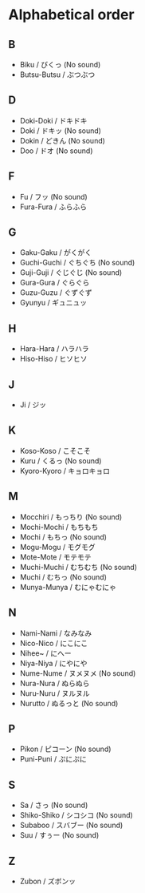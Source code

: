 # Alphabetical order

## B

- Biku / びくっ (No sound)
- Butsu-Butsu / ぶつぶつ

## D

- Doki-Doki / ドキドキ
- Doki / ドキッ (No sound)
- Dokin / どきん (No sound)
- Doo / ドオ (No sound)

## F

- Fu / フッ (No sound)
- Fura-Fura / ふらふら

## G

- Gaku-Gaku / がくがく
- Guchi-Guchi / ぐちぐち (No sound)
- Guji-Guji / ぐじぐじ (No sound)
- Gura-Gura / ぐらぐら
- Guzu-Guzu / ぐずぐず
- Gyunyu / ギュニュッ

## H

- Hara-Hara / ハラハラ
- Hiso-Hiso / ヒソヒソ

## J

- Ji / ジッ

## K

- Koso-Koso / こそこそ
- Kuru / くるっ (No sound)
- Kyoro-Kyoro / キョロキョロ

## M

- Mocchiri / もっちり (No sound)
- Mochi-Mochi / もちもち
- Mochi / もちっ (No sound)
- Mogu-Mogu / モグモグ
- Mote-Mote / モテモテ
- Muchi-Muchi / むちむち (No sound)
- Muchi / むちっ (No sound)
- Munya-Munya / むにゃむにゃ

## N

- Nami-Nami / なみなみ
- Nico-Nico / にこにこ
- Nihee~ / にへー
- Niya-Niya / にやにや
- Nume-Nume / ヌメヌメ (No sound)
- Nura-Nura / ぬらぬら
- Nuru-Nuru / ヌルヌル
- Nurutto / ぬるっと (No sound)

## P

- Pikon / ピコーン (No sound)
- Puni-Puni / ぷにぷに

## S

- Sa / さっ (No sound)
- Shiko-Shiko / シコシコ (No sound)
- Subaboo / スバブー (No sound)
- Suu / すぅー (No sound)

## Z

- Zubon / ズボンッ